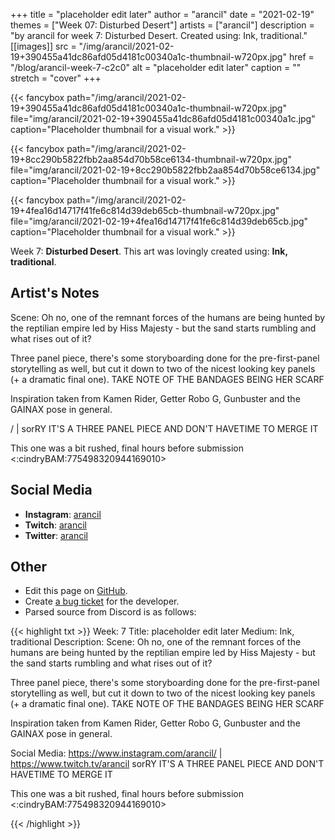 +++
title =       "placeholder edit later"
author =      "arancil"
date =        "2021-02-19"
themes =      ["Week 07: Disturbed Desert"]
artists =     ["arancil"]
description = "by arancil for week 7: Disturbed Desert. Created using: Ink, traditional."
[[images]]
      src = "/img/arancil/2021-02-19+390455a41dc86afd05d4181c00340a1c-thumbnail-w720px.jpg"
      href = "/blog/arancil-week-7-c2c0"
      alt = "placeholder edit later"
      caption = ""
      stretch = "cover"
+++


{{< fancybox path="/img/arancil/2021-02-19+390455a41dc86afd05d4181c00340a1c-thumbnail-w720px.jpg" file="img/arancil/2021-02-19+390455a41dc86afd05d4181c00340a1c.jpg" caption="Placeholder thumbnail for a visual work." >}}

{{< fancybox path="/img/arancil/2021-02-19+8cc290b5822fbb2aa854d70b58ce6134-thumbnail-w720px.jpg" file="img/arancil/2021-02-19+8cc290b5822fbb2aa854d70b58ce6134.jpg" caption="Placeholder thumbnail for a visual work." >}}

{{< fancybox path="/img/arancil/2021-02-19+4fea16d14717f41fe6c814d39deb65cb-thumbnail-w720px.jpg" file="img/arancil/2021-02-19+4fea16d14717f41fe6c814d39deb65cb.jpg" caption="Placeholder thumbnail for a visual work." >}}


Week 7: **Disturbed Desert**. This art was lovingly created using: **Ink, traditional**.

## Artist's Notes

Scene: Oh no, one of the remnant forces of the humans are being hunted by the reptilian empire led by Hiss Majesty - but the sand starts rumbling and what rises out of it?

Three panel piece, there's some storyboarding done for the pre-first-panel storytelling as well, but cut it down to two of the nicest looking key panels (+ a dramatic final one). TAKE NOTE OF THE BANDAGES BEING HER SCARF

Inspiration taken from Kamen Rider, Getter Robo G, Gunbuster and the GAINAX pose in general.

/ | 
sorRY IT'S A THREE PANEL PIECE AND DON'T HAVETIME TO MERGE IT

This one was a bit rushed, final hours before submission <:cindryBAM:775498320944169010>

## Social Media

- **Instagram**: <a href='https://instagram.com/arancil' target='_blank'>arancil</a>
- **Twitch**: <a href='https://twitch.tv/arancil' target='_blank'>arancil</a>
- **Twitter**: <a href='https://twitter.com/arancil' target='_blank'>arancil</a>

## Other

- Edit this page on [GitHub](https://github.com/teaminkling/web-refresh/edit/main/content/blog/arancil-week-7-c2c0.md).
- Create [a bug ticket](https://github.com/teaminkling/web-refresh/issues/new?assignees=&labels=bug&template=problem-report.md&title=) for the developer.
- Parsed source from Discord is as follows:

{{< highlight txt >}}
Week: 7
Title: placeholder edit later
Medium: Ink, traditional
Description: Scene: Oh no, one of the remnant forces of the humans are being hunted by the reptilian empire led by Hiss Majesty - but the sand starts rumbling and what rises out of it?

Three panel piece, there's some storyboarding done for the pre-first-panel storytelling as well, but cut it down to two of the nicest looking key panels (+ a dramatic final one). TAKE NOTE OF THE BANDAGES BEING HER SCARF

Inspiration taken from Kamen Rider, Getter Robo G, Gunbuster and the GAINAX pose in general.

Social Media: https://www.instagram.com/arancil/ | https://www.twitch.tv/arancil
sorRY IT'S A THREE PANEL PIECE AND DON'T HAVETIME TO MERGE IT

This one was a bit rushed, final hours before submission <:cindryBAM:775498320944169010>

{{< /highlight >}}